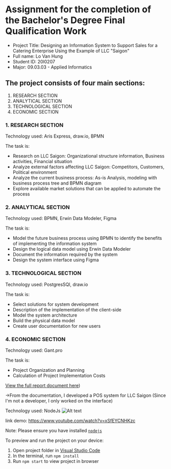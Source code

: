 
  # Assignment for the completion of the Bachelor's Degree Final Qualification Work
  + Project Title: Designing an Information System to Support Sales for a Catering Enterprise Using the Example of LLC "Saigon"
  + Full name: Lo Van Hung
  + Student ID: 20l0207
  + Major: 09.03.03 - Applied Informatics
  ## The project consists of four main sections:
  1. RESEARCH SECTION
  2. ANALYTICAL SECTION
  3. TECHNOLOGICAL SECTION
  4. ECONOMIC SECTION
  ### 1. RESEARCH SECTION
  Technology used: Aris Express, draw.io, BPMN
  
  The task is:
  + Research on LLC Saigon: Organizational structure information, Business activities, Financial situation
  + Analyze external factors affecting LLC Saigon: Competitors, Customers, Political environment
  + Analyze the current business process: As-is Analysis, modeling with business process tree and BPMN diagram
  + Explore available market solutions that can be applied to automate the process
  ### 2. ANALYTICAL SECTION
  Technology used: BPMN, Erwin Data Modeler, Figma
  
  The task is:
  + Model the future business process using BPMN to identify the benefits of implementing the information system
  + Design the logical data model using Erwin Data Modeler
  + Document the information required by the system
  + Design the system interface using Figma
  ### 3. TECHNOLOGICAL SECTION
  Technology used: PostgresSQl, draw.io
  
  The task is:
  + Select solutions for system development
  + Description of the implementation of the client-side
  + Model the system architecture
  + Build the physical data model
  + Create user documentation for new users
 ### 4. ECONOMIC SECTION
 Technology used: Gant.pro
 
 The task is: 
 + Project Organization and Planning
 + Calculation of Project Implementation Costs

[View the full report document here](https://github.com/hunglo67/My_App_SaiGon_POS/blob/main/090303_20%D0%9B0207_%D0%9B%D0%BE_%D0%92%D0%A5.pdf))

  ->From the documentation, I developed a POS system for LLC Saigon (Since I'm not a developer, I only worked on the interface)
  
  Technology used: NodeJs
  ![Alt text](URL_ảnh)
  
  link demo: https://www.youtube.com/watch?v=xSfEYCNHKzc

  Note: Please ensure you have installed <code><a href="https://nodejs.org/en/download/">nodejs</a></code>

  To preview and run the project on your device:
  1) Open project folder in <a href="https://code.visualstudio.com/download">Visual Studio Code</a>
  2) In the terminal, run `npm install`
  3) Run `npm start` to view project in browser
  
